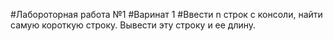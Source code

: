 #Лабороторная работа №1
#Варинат 1
#Ввести n строк с консоли, найти самую короткую строку. Вывести эту строку и ее длину.
